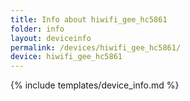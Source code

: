 ```yaml
---
title: Info about hiwifi_gee_hc5861
folder: info
layout: deviceinfo
permalink: /devices/hiwifi_gee_hc5861/
device: hiwifi_gee_hc5861
---
```

{% include templates/device_info.md %}
